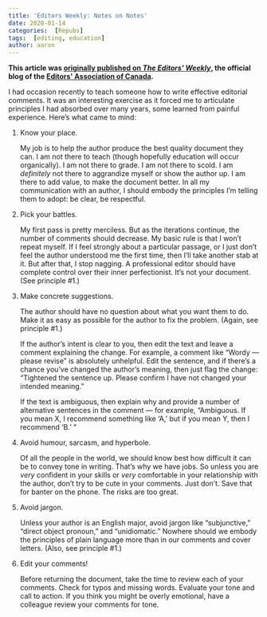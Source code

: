 ```yaml
---
title: 'Editors Weekly: Notes on Notes'
date: 2020-01-14
categories:  [Repubs]
tags:  [editing, education]
author: aaron
---
```


**This article was [originally published on *The Editors' Weekly*](http://blog.editors.ca/?p=6373), the official blog of the [Editors' Association of Canada](http://editors.ca).**

<!--more-->

I had occasion recently to teach someone how to write effective editorial comments. It was an interesting exercise as it forced me to articulate principles I had absorbed over many years, some learned from painful experience. Here’s what came to mind:

1. Know your place.

   My job is to help the author produce the best quality document they can. I am not there to teach (though hopefully education will occur organically). I am not there to grade. I am not there to scold. I am *definitely* not there to aggrandize myself or show the author up. I am there to add value, to make the document better. In all my communication with an author, I should embody the principles I’m telling them to adopt: be clear, be respectful.

2. Pick your battles.

   My first pass is pretty merciless. But as the iterations continue, the number of comments should decrease. My basic rule is that I won’t repeat myself. If I feel strongly about a particular passage, or I just don’t feel the author understood me the first time, then I’ll take another stab at it. But after that, I stop nagging. A professional editor should have complete control over their inner perfectionist. It’s not your document. (See principle #1.)

3. Make concrete suggestions.

   The author should have no question about what you want them to do. Make it as easy as possible for the author to fix the problem. (Again, see principle #1.)

   If the author’s intent is clear to you, then edit the text and leave a comment explaining the change. For example, a comment like “Wordy — please revise” is absolutely unhelpful. Edit the sentence, and if there’s a chance you’ve changed the author’s meaning, then just flag the change: “Tightened the sentence up. Please confirm I have not changed your intended meaning.”

   If the text is ambiguous, then explain why and provide a number of alternative sentences in the comment — for example, “Ambiguous. If you mean X, I recommend something like ‘A,’ but if you mean Y, then I recommend ‘B.’ ”

4. Avoid humour, sarcasm, and hyperbole.

   Of all the people in the world, we should know best how difficult it can be to convey tone in writing. That’s why we have jobs. So unless you are *very* confident in your skills or *very* comfortable in your relationship with the author, don’t try to be cute in your comments. Just don’t. Save that for banter on the phone. The risks are too great.

5. Avoid jargon.

   Unless your author is an English major, avoid jargon like “subjunctive,” “direct object pronoun,” and “unidiomatic.” Nowhere should we embody the principles of plain language more than in our comments and cover letters. (Also, see principle #1.)

6. Edit your comments!

   Before returning the document, take the time to review each of your comments. Check for typos and missing words. Evaluate your tone and call to action. If you think you might be overly emotional, have a colleague review your comments for tone.

